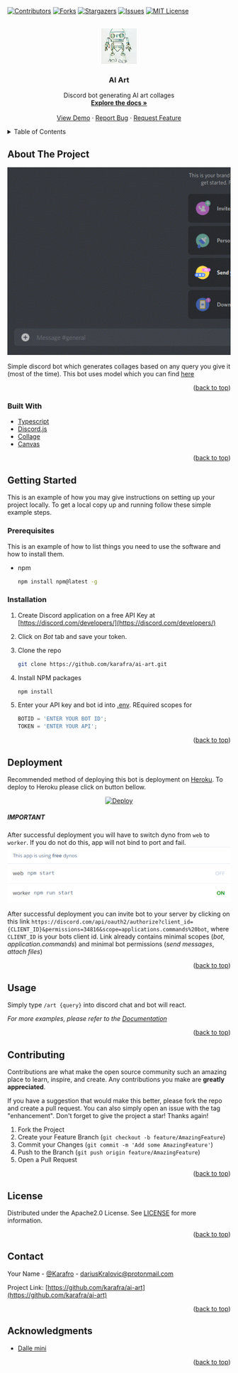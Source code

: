 <div id="top"></div>
<!--
*** Thanks for checking out the Best-README-Template. If you have a suggestion
*** that would make this better, please fork the repo and create a pull request
*** or simply open an issue with the tag "enhancement".
*** Don't forget to give the project a star!
*** Thanks again! Now go create something AMAZING! :D
-->

<!-- PROJECT SHIELDS -->
<!--
*** I'm using markdown "reference style" links for readability.
*** Reference links are enclosed in brackets [ ] instead of parentheses ( ).
*** See the bottom of this document for the declaration of the reference variables
*** for contributors-url, forks-url, etc. This is an optional, concise syntax you may use.
*** https://www.markdownguide.org/basic-syntax/#reference-style-links
-->

[![Contributors][contributors-shield]][contributors-url]
[![Forks][forks-shield]][forks-url]
[![Stargazers][stars-shield]][stars-url]
[![Issues][issues-shield]][issues-url]
[![MIT License][license-shield]][license-url]

<!-- PROJECT LOGO -->
<br />
<div align="center">
  <a href="https://github.com/karafra/ai-art">
    <img src="https://raw.githubusercontent.com/karafra/ai-art/main/.github/images/logo.png" alt="Logo" width="80" height="80">
  </a>

<h3 align="center">AI Art</h3>

  <p align="center">
    Discord bot generating AI art collages
    <br />
    <a href="https://karafra.github.io/ai-art/ "><strong>Explore the docs »</strong></a>
    <br />
    <br />
    <a href="https://discord.gg/VDKhbrc73Z">View Demo</a>
    ·
    <a href="https://github.com/karafra/ai-art/issues">Report Bug</a>
    ·
    <a href="https://github.com/karafra/ai-art/issues">Request Feature</a>
  </p>
</div>

<!-- TABLE OF CONTENTS -->
<details>
  <summary>Table of Contents</summary>
  <ol>
    <li>
      <a href="#about-the-project">About The Project</a>
      <ul>
        <li><a href="#built-with">Built With</a></li>
      </ul>
    </li>
    <li>
      <a href="#getting-started">Getting Started</a>
      <ul>
        <li><a href="#prerequisites">Prerequisites</a></li>
        <li><a href="#installation">Installation</a></li>
      </ul>
    </li>
    <li><a href="#deployment">Deployment</a></li>
    <li><a href="#usage">Usage</a></li>
    <li><a href="#contributing">Contributing</a></li>
    <li><a href="#license">License</a></li>
    <li><a href="#contact">Contact</a></li>
    <li><a href="#acknowledgments">Acknowledgments</a></li>
  </ol>
</details>

<!-- ABOUT THE PROJECT -->

## About The Project

<div align="center">

  [![Product Name Screen Shot][product-screenshot]]()

</div>

Simple discord bot which generates collages based on any query you give it (most of the time). This bot uses model which you can find [here](https://huggingface.co/spaces/dalle-mini/dalle-mini)

<p align="right">(<a href="#top">back to top</a>)</p>

### Built With

-   [Typescript](https://www.typescriptlang.org/)
-   [Discord.js](https://discord.js.org/)
-   [Collage](https://www.npmjs.com/package/@settlin/collage)
-   [Canvas](https://www.npmjs.com/package/canvas)

<p align="right">(<a href="#top">back to top</a>)</p>

<!-- GETTING STARTED -->

## Getting Started

This is an example of how you may give instructions on setting up your project locally.
To get a local copy up and running follow these simple example steps.

### Prerequisites

This is an example of how to list things you need to use the software and how to install them.

-   npm
    ```sh
    npm install npm@latest -g
    ```

### Installation

1. Create Discord application on a free API Key at [https://discord.com/developers/](https://discord.com/developers/)

2. Click on *Bot* tab and save your token.

3. Clone the repo
    ```sh
    git clone https://github.com/karafra/ai-art.git
    ```
4. Install NPM packages
    ```sh
    npm install
    ```
5. Enter your API key and bot id into [.env](./.env). REquired scopes for 
    ```js
    BOTID = 'ENTER YOUR BOT ID';
    TOKEN = 'ENTER YOUR API';
    ```

<p align="right">(<a href="#top">back to top</a>)</p>

<!-- DEPLOYMENT -->

## Deployment

Recommended method of deploying this bot is deployment on [Heroku](https://www.heroku.com/). To deploy to Heroku please click on button bellow.

<p align="center">
<a href="https://heroku.com/deploy?template=https://github.com/karafra/ai-art.git">
  <img src="https://img.shields.io/badge/%E2%86%91_Deploy_to-Heroku-7056bf.svg?style=for-the-badge" alt="Deploy">
</a>
</p>

##### IMPORTANT
After successful deployment you will have to switch dyno from `web` to `worker`. If you do not do this, app will not bind to port and fail. 
<img src="https://raw.githubusercontent.com/karafra/ai-art/main/.github/images/heroku-dynos.png" />

After successful deployment you can invite bot to your server by clicking on this link `https://discord.com/api/oauth2/authorize?client_id={CLIENT_ID}&permissions=34816&scope=applications.commands%20bot`, where `CLIENT_ID` is your bots client id. Link already contains minimal scopes (_bot_, _application.commands_) and minimal bot permissions (_send messages_, _attach files_)


<p align="right">(<a href="#top">back to top</a>)</p>

<!-- USAGE EXAMPLES -->

## Usage

Simply type `/art {query}` into discord chat and bot will react.

_For more examples, please refer to the [Documentation](karafra.github.io/ai-art/)_

<p align="right">(<a href="#top">back to top</a>)</p>

<!-- CONTRIBUTING -->

## Contributing

Contributions are what make the open source community such an amazing place to learn, inspire, and create. Any contributions you make are **greatly appreciated**.

If you have a suggestion that would make this better, please fork the repo and create a pull request. You can also simply open an issue with the tag "enhancement".
Don't forget to give the project a star! Thanks again!

1. Fork the Project
2. Create your Feature Branch (`git checkout -b feature/AmazingFeature`)
3. Commit your Changes (`git commit -m 'Add some AmazingFeature'`)
4. Push to the Branch (`git push origin feature/AmazingFeature`)
5. Open a Pull Request

<p align="right">(<a href="#top">back to top</a>)</p>

<!-- LICENSE -->

## License

Distributed under the Apache2.0 License. See [LICENSE](./LICENSE) for more information.

<p align="right">(<a href="#top">back to top</a>)</p>

<!-- CONTACT -->

## Contact

Your Name - [@Karafro](https://twitter.com/Karafro) - dariusKralovic@protonmail.com

Project Link: [https://github.com/karafra/ai-art](https://github.com/karafra/ai-art)

<p align="right">(<a href="#top">back to top</a>)</p>

<!-- ACKNOWLEDGMENTS -->

## Acknowledgments

-   [Dalle mini](https://github.com/borisdayma/dalle-mini)

<p align="right">(<a href="#top">back to top</a>)</p>

<!-- MARKDOWN LINKS & IMAGES -->
<!-- https://www.markdownguide.org/basic-syntax/#reference-style-links -->

[contributors-shield]: https://img.shields.io/github/contributors/karafra/ai-art.svg?style=for-the-badge
[contributors-url]: https://github.com/karafra/ai-art/graphs/contributors
[forks-shield]: https://img.shields.io/github/forks/karafra/ai-art.svg?style=for-the-badge
[forks-url]: https://github.com/karafra/ai-art/network/members
[stars-shield]: https://img.shields.io/github/stars/karafra/ai-art.svg?style=for-the-badge
[stars-url]: https://github.com/karafra/ai-art/stargazers
[issues-shield]: https://img.shields.io/github/issues/karafra/ai-art.svg?style=for-the-badge
[issues-url]: https://github.com/karafra/ai-art/issues
[license-shield]: https://img.shields.io/github/license/karafra/ai-art.svg?style=for-the-badge
[license-url]: https://github.com/karafra/ai-art/blob/master/LICENSE.txt
[linkedin-shield]: https://img.shields.io/badge/-LinkedIn-black.svg?style=for-the-badge&logo=linkedin&colorB=555
[linkedin-url]: https://linkedin.com/in/linkedin_username
[product-screenshot]: https://raw.githubusercontent.com/karafra/ai-art/main/.github/images/showcase.gif
